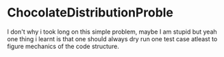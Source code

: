 # ChocolateDistributionProble

I don't why i took long on this simple problem, maybe I am stupid but yeah one thing i learnt is that one should always dry run one test case atleast to figure mechanics of the code structure.